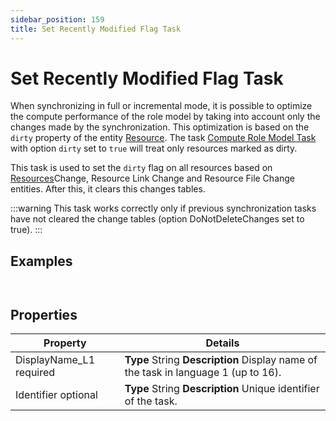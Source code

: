 ```yaml
---
sidebar_position: 159
title: Set Recently Modified Flag Task
---
```


# Set Recently Modified Flag Task

When synchronizing in full or incremental mode, it is possible to optimize the compute performance of the role model by taking into account only the changes made by the synchronization. This optimization is based on the `dirty` property of the entity [Resource](../../../../resources/resource/index "Resource"). The task [Compute Role Model Task](../computerolemodeltask/index "Compute Role Model Task") with option `dirty` set to `true` will treat only resources marked as dirty.

This task is used to set the `dirty` flag on all resources based on [Resources](../../../../resources/index "Resources")Change, Resource Link Change and Resource File Change entities. After this, it clears this changes tables.

:::warning
This task works correctly only if previous synchronization tasks have not cleared the change tables (option DoNotDeleteChanges set to true).
:::

## Examples

```


```
## Properties

| Property | Details |
| --- | --- |
| DisplayName\_L1 required | **Type**  String  **Description** Display name of the task in language 1 (up to 16). |
| Identifier optional | **Type**  String  **Description** Unique identifier of the task. |